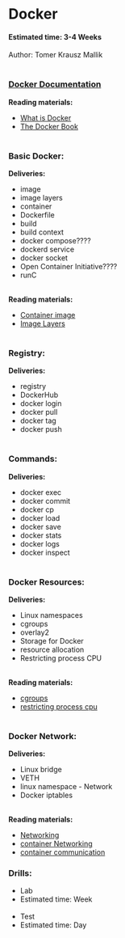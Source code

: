 # Docker
#### Estimated time: 3-4 Weeks
Author: Tomer Krausz Mallik
<br></br>

### [Docker Documentation](https://docs.docker.com/)

**Reading materials:**
* [What is Docker](https://devopscube.com/what-is-docker/) 
* [The Docker Book](https://drive.google.com/file/d/161hbB-LOyXXn00LotaFuhd0jXafQnyUI/view)
<br></br>

### Basic Docker: 
**Deliveries:**
* image
* image layers
* container
* Dockerfile
* build
* build context
* docker compose????
* dockerd service
* docker socket
* Open Container Initiative????
* runC
<br></br>

**Reading materials:**
* [Container image](https://blogs.cisco.com/developer/container-image-layers-1?ccid=&dtid=devblog&oid=crippa-containerimage3-ww)
* [Image Layers](https://docs.docker.com/storage/storagedriver/#images-and-layers)
<br></br>

### Registry: 
**Deliveries:**
* registry
* DockerHub
* docker login
* docker pull
* docker tag
* docker push
<br></br>
 
### Commands:
**Deliveries:**
* docker exec
* docker commit
* docker cp
* docker load
* docker save
* docker stats
* docker logs
* docker inspect
<br></br>

### Docker Resources: 
**Deliveries:**
* Linux namespaces
* cgroups
* overlay2
* Storage for Docker
* resource allocation
* Restricting process CPU
<br></br>

**Reading materials:**
* [cgroups](https://www.grant.pizza/blog/understanding-cgroups/)
* [restricting process cpu ](https://scoutapm.com/blog/restricting-process-cpu-usage-using-nice-cpulimit-and-cgroups)
<br></br>
  
  
### Docker Network: 
**Deliveries:**
* Linux bridge
* VETH
* linux namespace - Network
* Docker iptables
<br></br>

**Reading materials:**
* [Networking](https://www.youtube.com/watch?v=6v_BDHIgOY8) 
* [container Networking ](https://docs.docker.com/config/containers/container-networking/) 
* [container communication](https://morioh.com/p/07e61c20c234)


### Drills:
* Lab
* Estimated time: Week
<br></br>
* Test
* Estimated time: Day
